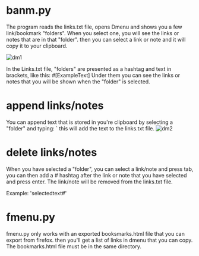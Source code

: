 # banm.py

The program reads the links.txt file, opens Dmenu and shows you a few link/bookmark "folders". When you select
one, you will see the links or notes that are in that "folder". then you can select a link or note and it will copy
it to your clipboard.

![dm1](https://user-images.githubusercontent.com/39969900/212650512-d925f1b9-f2a1-4b9f-934b-e5f9bc487a7d.png)

In the Links.txt file, "folders" are presented as a hashtag and text in brackets, like this: #[ExampleText]
Under them you can see the links or notes that you will be shown when the "folder" is selected.

# append links/notes
You can append text that is stored in you're clipboard by selecting a "folder" and typing: `
this will add the text to the links.txt file.
![dm2](https://user-images.githubusercontent.com/39969900/212650535-12960d85-8fab-4c3a-8138-788e1b856cae.png)

# delete links/notes
When you have selected a "folder", you can select a link/note and press tab, you can then add a # hashtag after
the link or note that you have selected and press enter. The link/note will be removed from the links.txt file.

Example: 'selectedtext#'


# fmenu.py

fmenu.py only works with an exported booksmarks.html file that you can export from firefox. then you'll get
a list of links in dmenu that you can copy. The bookmarks.html file must be in the same directory.


